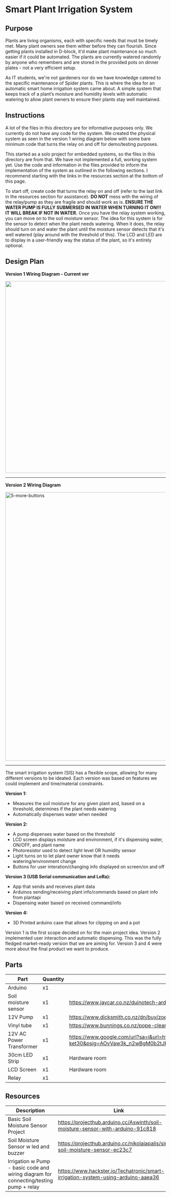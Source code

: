 # Smart Plant Irrigation System
## Purpose
Plants are living organisms, each with specific needs that must be timely met. Many plant owners see them wither before they can flourish. 
Since getting plants installed in D-block, it'd make plant maintenance so much easier if it could be automated. The plants are currently watered randomly by anyone who remembers and are stored in the provided pots on dinner plates - not a very efficient setup.

As IT students, we're not gardeners nor do we have knowledge catered to the specific maintenance of Spider plants.
This is where the idea for an automatic smart home irrigation system came about. 
A simple system that keeps track of a plant’s moisture and humidity levels with automatic watering to allow plant owners to ensure their plants stay well maintained.

## Instructions

A lot of the files in this directory are for informative purposes only. We currently do not have any code for the system. We created the physical system as seen in the version 1 wiring diagram below with some bare minimum code that turns the relay on and off for demo/testing purposes. 

This started as a solo project for embedded systems, so the files in this directory are from that. We have not implemented a full, working system yet. Use the code and information in the files provided to inform the implementation of the system as outlined in the following sections. I recommend starting with the links in the resources section at the bottom of this page.

To start off, create code that turns the relay on and off (refer to the last link in the resources section for assistance). **DO NOT** mess with the wiring of the relay/pump as they are fragile and should work as is. **ENSURE THE WATER PUMP IS FULLY SUBMERSED IN WATER WHEN TURNING IT ON!!! IT WILL BREAK IF NOT IN WATER.**
Once you have the relay system working, you can move on to the soil moisture sensor. The idea for this system is for the sensor to detect when the plant needs watering. When it does, the relay should turn on and water the plant until the moisture sensor detects that it's well watered (play around with the threshold of this). The LCD and LED are to display in a user-friendly way the status of the plant, so it's entirely optional.

## Design Plan
**Version 1 Wiring Diagram - Current ver**

<img width="800" height="600" src="https://github.com/user-attachments/assets/5e79ad9d-3a42-49b4-b5c9-1449e0347196" />

<hr />

**Version 2 Wiring Diagram**

<img width="800" height="840" alt="5-more-buttons" src="https://github.com/user-attachments/assets/b9bf6377-0ab0-4c08-98a4-dcc377755bca" />


<hr />

The smart irrigation system (SIS) has a flexible scope, allowing for many different versions to be ideated. Each version was based on features we could implement and time/material constraints.

**Version 1:**
 - Measures the soil moisture for any given plant and, based on a threshold, determines if the plant needs watering
 - Automatically dispenses water when needed

**Version 2:**
 - A pump dispenses water based on the threshold
 - LCD screen displays moisture and environment, if it's dispensing water, ON/OFF, and plant name
 - Photoresistor used to detect light level OR humidity sensor
 - Light turns on to let plant owner know that it needs watering/environment change
 - Buttons for user interation/changing info displayed on screen/on and off

**Version 3 (USB Serial communication and LoRa):**
 - App that sends and receives plant data
 - Arduinos sending/receiving plant info/commands based on plant info from plantapi
 - Dispensing water based on received command/info

**Version 4:**
 - 3D Printed arduino case that allows for clipping on and a pot

Version 1 is the first scope decided on for the main project idea. Version 2 implemented user interaction and automatic dispensing. This was the fully fledged market-ready version that we are aiming for.
Version 3 and 4 were more about the final product we want to produce. 

## Parts
|Part|Quantity|Link|
|---|---|---|
Arduino		|     	x1 |
Soil moisture sensor	|	x1| https://www.jaycar.co.nz/duinotech-arduino-compatible-soil-moisture-sensor-module/p/XC4604|
12V Pump				|	x1| https://www.dicksmith.co.nz/dn/buy/zoestore-42w-mini-brushless-submersible-water-pump-for-fish-tank-aquarium-h15455/|
Vinyl tube				|	x1|https://www.bunnings.co.nz/pope-clear-vinyl-tubing-3mm-x-5m_p0235184 |
12V AC Power Transformer	|	x1| https://www.google.com/url?sa=i&url=https%3A%2F%2Fwww.kerry-electronics.com%2FTransformer-transformer-30VA-%2F-30W-12V-AC-%2F-AC-kez0115-ket30&psig=AOvVaw3k_n2wBgM0b2tJKfDkyUYw&ust=1760662753120000&source=images&cd=vfe&opi=89978449&ved=0CBgQjhxqFwoTCMDZoYzCp5ADFQAAAAAdAAAAABAM|
30cm LED Strip			|	x1| Hardware room|
LCD Screen | x1 |Hardware room|
Relay | x1||

## Resources
|Description|Link|
|---|---|
|Basic Soil Moisture Sensor Project|https://projecthub.arduino.cc/Aswinth/soil-moisture-sensor-with-arduino-91c818|
|Soil Moisture Sensor w led and buzzer|https://projecthub.arduino.cc/nikolaiapalis/simple-soil-moisture-sensor-ec23c7|
|Irrigation w Pump - basic code and wiring diagram for connecting/testing pump + relay | https://www.hackster.io/Techatronic/smart-irrigation-system-using-arduino-aaea36|


			
